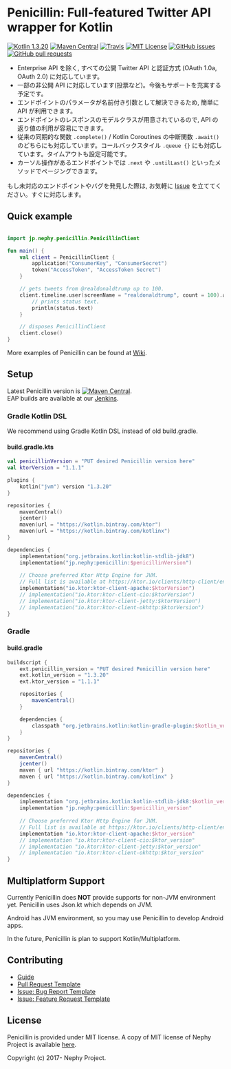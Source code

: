 # Penicillin: Full-featured Twitter API wrapper for Kotlin

[![Kotlin 1.3.20](https://img.shields.io/badge/Kotlin-1.3.20-blue.svg)](http://kotlinlang.org)
[![Maven Central](https://img.shields.io/maven-central/v/jp.nephy/penicillin.svg)](https://search.maven.org/#search%7Cga%7C1%7Cg%3A%22jp.nephy%22)
[![Travis](https://img.shields.io/travis/NephyProject/Penicillin.svg)](https://travis-ci.org/NephyProject/Penicillin/builds)
[![MIT License](https://img.shields.io/github/license/NephyProject/Penicillin.svg)](https://github.com/NephyProject/Penicillin/blob/master/LICENSE)
[![GitHub issues](https://img.shields.io/github/issues/NephyProject/Penicillin.svg)](https://github.com/NephyProject/Penicillin/issues)
[![GitHub pull requests](https://img.shields.io/github/issues-pr/NephyProject/Penicillin.svg)](https://github.com/NephyProject/Penicillin/pulls)

* Enterprise API を除く, すべての公開 Twitter API と認証方式 (OAuth 1.0a, OAuth 2.0) に対応しています。
* 一部の非公開 API に対応しています(投票など)。今後もサポートを充実する予定です。
* エンドポイントのパラメータが名前付き引数として解決できるため, 簡単に API が利用できます。
* エンドポイントのレスポンスのモデルクラスが用意されているので, API の返り値の利用が容易にできます。
* 従来の同期的な関数 `.complete()` / Kotlin Coroutines の中断関数 `.await()` のどちらにも対応しています。コールバックスタイル `.queue {}` にも対応しています。タイムアウトも設定可能です。
* カーソル操作があるエンドポイントでは `.next` や `.untilLast()` といったメソッドでページングできます。

もし未対応のエンドポイントやバグを発見した際は, お気軽に [Issue](https://github.com/NephyProject/Penicillin/issues) を立ててください。すぐに対応します。

## Quick example

```kotlin

import jp.nephy.penicillin.PenicillinClient

fun main() {
    val client = PenicillinClient {
        application("ConsumerKey", "ConsumerSecret")
        token("AccessToken", "AccessToken Secret")
    }

    // gets tweets from @realdonaldtrump up to 100.
    client.timeline.user(screenName = "realdonaldtrump", count = 100).await().forEach { status ->
        // prints status text.
        println(status.text)
    }

    // disposes PenicillinClient
    client.close()
}
```

More examples of Penicillin can be found at [Wiki](https://github.com/NephyProject/Penicillin/wiki/Sample).

## Setup

Latest Penicillin version is [![Maven Central](https://img.shields.io/maven-central/v/jp.nephy/penicillin.svg)](https://search.maven.org/#search%7Cga%7C1%7Cg%3A%22jp.nephy%22).  
EAP builds are available at our [Jenkins](https://jenkins.nephy.jp/job/Penicillin/).

### Gradle Kotlin DSL

We recommend using Gradle Kotlin DSL instead of old build.gradle.  

#### build.gradle.kts

```kotlin
val penicillinVersion = "PUT desired Penicillin version here"
val ktorVersion = "1.1.1"

plugins { 
    kotlin("jvm") version "1.3.20"
}

repositories {
    mavenCentral()
    jcenter()
    maven(url = "https://kotlin.bintray.com/ktor")
    maven(url = "https://kotlin.bintray.com/kotlinx")
}

dependencies {
    implementation("org.jetbrains.kotlin:kotlin-stdlib-jdk8")
    implementation("jp.nephy:penicillin:$penicillinVersion")
    
    // Choose preferred Ktor Http Engine for JVM.
    // Full list is available at https://ktor.io/clients/http-client/engines.html.
    implementation("io.ktor:ktor-client-apache:$ktorVersion")
    // implementation("io.ktor:ktor-client-cio:$ktorVersion")
    // implementation("io.ktor:ktor-client-jetty:$ktorVersion")
    // implementation("io.ktor:ktor-client-okhttp:$ktorVersion")
}
```

### Gradle

#### build.gradle

```groovy
buildscript {
    ext.penicillin_version = "PUT desired Penicillin version here"
    ext.kotlin_version = "1.3.20"
    ext.ktor_version = "1.1.1"

    repositories {
        mavenCentral()
    }

    dependencies {
        classpath "org.jetbrains.kotlin:kotlin-gradle-plugin:$kotlin_version"
    }
}

repositories {
    mavenCentral()
    jcenter()
    maven { url "https://kotlin.bintray.com/ktor" }
    maven { url "https://kotlin.bintray.com/kotlinx" }
}

dependencies {
    implementation "org.jetbrains.kotlin:kotlin-stdlib-jdk8:$kotlin_version"
    implementation "jp.nephy:penicillin:$penicillin_version"
    
    // Choose preferred Ktor Http Engine for JVM.
    // Full list is available at https://ktor.io/clients/http-client/engines.html.
    implementation "io.ktor:ktor-client-apache:$ktor_version"
    // implementation "io.ktor:ktor-client-cio:$ktor_version"
    // implementation "io.ktor:ktor-client-jetty:$ktor_version"
    // implementation "io.ktor:ktor-client-okhttp:$ktor_version"
}
```

## Multiplatform Support

Currently Penicillin does **NOT** provide supports for non-JVM environment yet. Penicillin uses Json.kt which depends on JVM.  

Android has JVM environment, so you may use Penicillin to develop Android apps.  

In the future, Penicillin is plan to support Kotlin/Multiplatform.

## Contributing

* [Guide](https://github.com/NephyProject/Penicillin/blob/master/CONTRIBUTING.md)
* [Pull Request Template](https://github.com/NephyProject/Penicillin/blob/master/PULL_REQUEST_TEMPLATE.md)
* [Issue: Bug Report Template](https://github.com/NephyProject/Penicillin/blob/master/.github/ISSUE_TEMPLATE/bug-report.md)
* [Issue: Feature Request Template](https://github.com/NephyProject/Penicillin/blob/master/.github/ISSUE_TEMPLATE/feature-request.md)

## License

Penicillin is provided under MIT license. A copy of MIT license of Nephy Project is available [here](https://nephy.jp/license/mit).

Copyright (c) 2017- Nephy Project.
